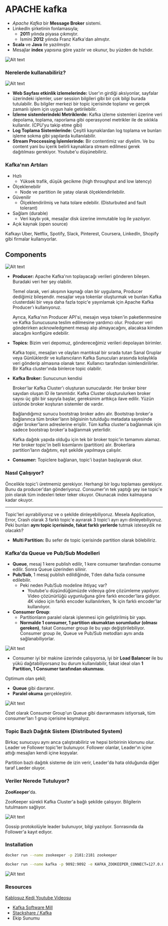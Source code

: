 # APACHE kafka

- *Apache Kafka* bir **Message Broker** sistemi.
- LinkedIn şirketinin fonlamasıyla;
  - **2011** yılında piyasa çıkmıştır.
  - İsmini **2012** yılında Franz Kafka'dan almıştır.
- **Scala** ve **Java** ile yazılmıştır.
- Mesajlar **index** yapısına göre yazılır ve okunur, bu yüzden de hızlıdır.

![Alt text](./assets/cluster-cons-prod.png)

### Nerelerde kullanabiliriz?

![Alt text](./assets/where-to-use.png)

- **Web Sayfası etkinlik izlemelerinde:** User'ın girdiği aksiyonlar, sayfalar üzerindeki işlemler, user session bilgileri gibi bir çok bilgi burada tutulabilir. Bu bilgiler merkezi bir topic içerisinde toplanır ve gerçek zamanlı işlem için uygun hale getirilebilir.
- **İzleme sistemlerindeki Metriklerde:** Kafka izleme sistemleri üzerine veri depolama, toplama, raporlama gibi operasyonel metrikler ile de sıklıkla kullanılır. (CPU'yu takip etme gibi)
- **Log Toplama Sistemlerinde:** Çeşitli kaynaklardan log toplama ve bunları işleme sokma gibi yapılarda kullanılabilir.
- **Stream Proccessing İşlemlerinde:** Bir contentimiz var diyelim. Ve bu content yani bu içerik belirli kaynaklara stream edilmesi gerek dağıtılması gerekiyor. Youtube'u düşünebiliriz.


### Kafka'nın **Artıları**

- Hızlı
  - Yüksek trafik, düşük gecikme (high throughput and low latency)
- Ölçeklenebilir
  - Node ve partition ile yatay olarak ölçeklendirilebilir.
- Güvenilir
  - Ölçeklendirilmiş ve hata tolare edebilir. (Disturbuted and fault tolerant)
- Sağlam (durable)
  - Veri kaybı yok, mesajlar disk üzerine immutable log ile yazılıyor.
- Açık kaynak (open source)

Kafkayı Uber, Netflix, Spotify, Slack, Pinterest, Coursera, LinkedIn, Shopify gibi firmalar kullanıyorlar.

## **Components**

![Alt text](./assets/components-of-kafka.png)

- **Producer:** Apache Kafka'nın toplayacağı verileri gönderen bileşen. Buradaki veri her şey olabilir.
  
  Temel olarak, veri akışının kaynağı olan bir uygulama, Producer dediğimiz bileşendir. mesajlar veya tokenlar oluşturmak ve bunları Kafka clusterdaki bir veya daha fazla topic'e yayınlamak için Apache Kafka Producer'ı kullanıyoruz.

  Ayrıca, Kafka'nın Producer API'si, mesajın veya token'in paketlenmesine ve Kafka Sunucusuna teslim edilmesine yardımcı olur.
  Producer veri gönderirken acknowledgment mesajı alıp almayacağını, alacaksa kimden alacağını konfigüre edebilir.

- **Topics:** Bizim veri depomuz, göndereceğimiz verileri depolayan birimler.

   Kafka topic, mesajları ve olayları mantıksal bir sırada tutan Sanal Gruplar veya Günlüklerdir ve kullanıcıların Kafka Sunucuları arasında kolaylıkla veri gönderip almasına olanak tanır. Kullanıcı tarafından isimlendirilirler. Bir Kafka cluster'ında binlerce topic olabilir.


- **Kafka Broker:** Sunucunun kendisi

  Broker'lar Kafka Cluster'ı oluşturan sunuculardır. Her broker birer sayıdan oluşan ID ile tanımlıdır. Kafka Cluster oluşturulurken broker sayısı üç gibi bir sayıyla başlar, gereksinim arttıkça ilave edilir. Yüzün üstünde broker koşturan sistemler de vardır.

  Bağlandığımız sunucu bootstrap broker adını alır. Bootstrap broker'a bağlanınca tüm broker'ların bilgisinin tutulduğu metadata sayesinde diğer broker'ların adreslerine erişilir. Tüm kafka cluster'a bağlanmak için sadece bootstrap broker'a bağlanmak yeterlidir.
  
  Kafka dağıtık yapıda olduğu için tek bir broker topic'in tamamını alamaz. Her broker topic'in belli kısımlarını (partition) alır. Brokerlara partition'ların dağıtımı, eşit şekilde yapılmaya çalışılır.

- **Consumer:** Topiclere bağlanan, topic'i baştan başlayarak okur.

### Nasıl Çalışıyor?

Öncelikle topic'i üretmemiz gerekiyor. Herhangi bir logu toplaması gerekiyor. Bunu da producer'dan gönderiyoruz. Consumer'ın tek yaptığı şey ise topic'e join olarak tüm indexleri teker teker okuyor. Okunacak index kalmayana kadar okuyor.

----

Topic'leri ayırabiliyoruz ve o şekilde dinleyebiliyoruz. Mesela Application, Error, Crash olarak 3 farklı topic'e ayırarak 3 topic'i ayrı ayrı dinleyebiliyoruz. Peki bunları **aynı topic içerisinde, fakat farklı yerlerde** tutmak isteseydik ne olacaktı?

- **Multi Partition:** Bu sefer de topic içerisinde partition olarak bölebiliriz.

### Kafka'da **Queue ve Pub/Sub Modelleri**

- **Queue**, mesaj 1 kere publish edilir, 1 kere consumer tarafından consume edilir. Sonra Queue üzerinden silinir.
- **Pub/Sub**, 1 mesaj publish edildiğinde, 1'den daha fazla consume edilebilir.
  - Peki neden Pub/Sub modeline ihtiyaç var?
    - Youtube'u düşündüğümüzde videoya göre çözümleme yapılıyor. Video çözünürlüğü uygunluğuna göre farklı encoder'lara gidiyor. 4K video için farklı encoder kullanılırken, 1k için farklı encoder'lar kullanılıyor.
- **Consumer Group**:
  - Partitionların paralel olarak işlenmesi için geliştirilmiş bir yapı.
  - **Normalde 1 consumer, 1 partition okumaktan sorumludur (olması gereken)**, fakat Consumer group ile bu yapı değiştirilebiliyor. Consumer group ile, Queue ve Pub/Sub metodları aynı anda sağlanabiliyorlar.

![Alt text](./assets/consumer-group.png)

- Consumer iyi bir makine üzerinde çalışıyorsa, iyi bir **Load Balancer** ile bu yükü dağıtabiliyorsanız bu durum kullanılabilir, fakat ideal olan **1 Partition, 1 Consumer tarafından okunması**.

Optimum olan şekil;
- **Queue** gibi davranır.
- **Paralel okuma** gerçekleştirir.

![Alt text](./assets/optimal.png)

Özet olarak Consumer Group'un Queue gibi davranmasını istiyorsak, tüm consumer'ları 1 grup içerisine koymalıyız.

### Topic Bazlı Dağıtık Sistem (Distributed System)

Birkaç sunucuyu aynı anca çalıştırabiliriz ve hepsi birbirinin klonunu olur. Leader ve Follower topic'ler bulunuyor. Follower olanlar, Leader'ın içine attığı mesajları kendi içine kopyalar.

Partition bazlı dağıtık sisteme de izin verir, Leader'da hata olduğunda diğer taraf Laeder oluyor.

### Veriler Nerede Tutuluyor?

**ZooKeeper**'da.

ZooKeeper sürekli Kafka Cluster'a bağlı şekilde çalışıyor. Bilgilerin tutulmasını sağlıyor. 

![Alt text](./assets/zookeeper.png)

Gossip protokolüyle leader bulunuyor, bilgi yazılıyor. Sonrasında da Follower'a kayıt ediyor.

### Installation

```sh
docker run --name zookeeper -p 2181:2181 zookeeper
```

```sh
docker run --name kafka -p 9092:9092 -e KAFKA_ZOOKEEPER_CONNECT=127.0.0.1:2181 -e KAFKA_ADVERTISED_LISTENERS=PLAINTEXT://127.0.0.1:9092 -e KAFKA_OFFSETS_TOPIC_REPLICATION_FACTOR=1 confluentinc/cp-kafka
```

![Alt text](./assets/installation.png)

### Resources
<a href="https://www.youtube.com/watch?v=ZphPT3r6fnU&t=3s&ab_channel=kablosuzkedi">Kablosuz Kedi Youtube Videosu</a>

- <a href="https://kafka.softwaremill.com/">Kafka Software Mill</a>
- <a href="https://stackshare.io/kafka">Stackshare / Kafka</a>
- Ekip Sunumu